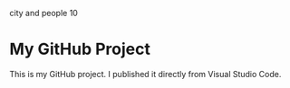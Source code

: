city and people 10

# My GitHub Project

This is my GitHub project. I published it directly from Visual Studio Code.